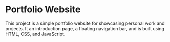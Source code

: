 # Portfolio Website

This project is a simple portfolio website for showcasing personal work and projects. It an introduction page, a floating navigation bar, and is built using HTML, CSS, and JavaScript.